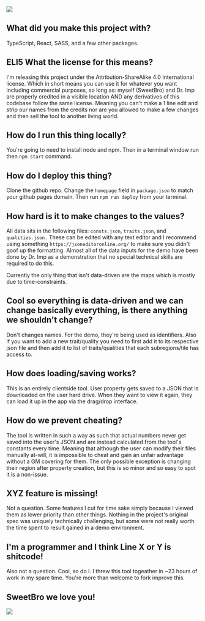 [![](https://licensebuttons.net/l/by-sa/3.0/88x31.png)](https://creativecommons.org/licenses/by-sa/4.0/)

## What did you make this project with?
TypeScript, React, SASS, and a few other packages. 

## ELI5 What the license for this means?
I'm releasing this project under the Attribution-ShareAlike 4.0 International license. Which in short means you can use it for whatever you want including commercial purposes, so long as: myself (SweetBro) and Dr. Imp are properly credited in a visible location AND any derivatives of this codebase follow the same license. Meaning you can't make a 1 line edit and strip our names from the credits nor are you allowed to make a few changes and then sell the tool to another living world.

## How do I run this thing locally?
You're going to need to install node and npm. Then in a terminal window run then `npm start` command.

## How do I deploy this thing?
Clone the github repo. Change the `homepage` field in `package.json` to match your github pages domain. Then run `npm run deploy` from your terminal.

## How hard is it to make changes to the values?
All data sits in the following files: `consts.json`, `traits.json`, and `qualities.json.` These can be edited with any text editor and I recommend using something `https://jsoneditoronline.org/` to make sure you didn't goof up the formatting. Almost all of the data inputs for the demo have been done by Dr. Imp as a demonstration that no special technical skills are required to do this.

Currently the only thing that isn't data-driven are the maps which is mostly due to time-constraints.

## Cool so everything is data-driven and we can change basically everything, is there anything we shouldn't change?
Don't changes names. For the demo, they're being used as identifiers. Also if you want to add a new trait/quality you need to first add it to its respective json file and then add it to list of traits/qualities that each subregions/tile has access to.

## How does loading/saving works?
This is an entirely clientside tool. User property gets saved to a JSON that is downloaded on the user hard drive. When they want to view it again, they can load it up in the app via the drag/drop interface.

## How do we prevent cheating?
The tool is written in such a way as such that actual numbers never get saved into the user's JSON and are instead calculated from the tool's constants every time. Meaning that although the user can modify their files manually at-will, it is impossible to cheat and gain an unfair advantage without a GM covering for them. The only possible exception is changing their region after property creation, but this is so minor and so easy to spot it is a non-issue. 

## XYZ feature is missing!
Not a question. Some features I cut for time sake simply because I viewed them as lower priority than other things. Nothing in the project's original spec was uniquely technically challenging, but some were not really worth the time spent to result gained in a demo environment. 

## I'm a programmer and I think Line X or Y is shitcode!
Also not a question. Cool, so do I. I threw this tool togeather in ~23 hours of work in my spare time. You're more than welcome to fork improve this.

## SweetBro we love you!
![](https://media1.tenor.com/images/f77b4d5d1bdb39680d6eede56d0ac04e/tenor.gif?itemid=9058665)
